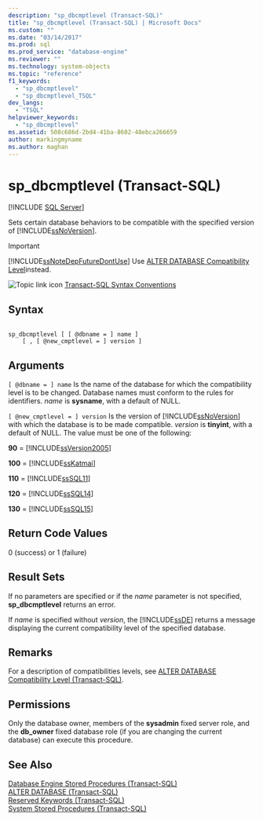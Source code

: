 ```yaml
---
description: "sp_dbcmptlevel (Transact-SQL)"
title: "sp_dbcmptlevel (Transact-SQL) | Microsoft Docs"
ms.custom: ""
ms.date: "03/14/2017"
ms.prod: sql
ms.prod_service: "database-engine"
ms.reviewer: ""
ms.technology: system-objects
ms.topic: "reference"
f1_keywords: 
  - "sp_dbcmptlevel"
  - "sp_dbcmptlevel_TSQL"
dev_langs: 
  - "TSQL"
helpviewer_keywords: 
  - "sp_dbcmptlevel"
ms.assetid: 508c686d-2bd4-41ba-8602-48ebca266659
author: markingmyname
ms.author: maghan
---
```

# sp_dbcmptlevel (Transact-SQL)
[!INCLUDE [SQL Server](../../includes/applies-to-version/sqlserver.md)]

  Sets certain database behaviors to be compatible with the specified version of [!INCLUDE[ssNoVersion](../../includes/ssnoversion-md.md)].  
  
> [!IMPORTANT]  
>  [!INCLUDE[ssNoteDepFutureDontUse](../../includes/ssnotedepfuturedontuse-md.md)] Use [ALTER DATABASE Compatibility Level](../../t-sql/statements/alter-database-transact-sql-compatibility-level.md)instead.  
  
 ![Topic link icon](../../database-engine/configure-windows/media/topic-link.gif "Topic link icon") [Transact-SQL Syntax Conventions](../../t-sql/language-elements/transact-sql-syntax-conventions-transact-sql.md)  
  
## Syntax  
  
```  
  
sp_dbcmptlevel [ [ @dbname = ] name ]   
    [ , [ @new_cmptlevel = ] version ]  
```  
  
## Arguments  
`[ @dbname = ] name`
 Is the name of the database for which the compatibility level is to be changed. Database names must conform to the rules for identifiers. *name* is **sysname**, with a default of NULL.  
  
`[ @new_cmptlevel = ] version`
 Is the version of [!INCLUDE[ssNoVersion](../../includes/ssnoversion-md.md)] with which the database is to be made compatible. *version* is **tinyint**, with a default of NULL. The value must be one of the following:  
  
 **90** = [!INCLUDE[ssVersion2005](../../includes/ssversion2005-md.md)]  
  
 **100** = [!INCLUDE[ssKatmai](../../includes/sskatmai-md.md)]  
  
 **110** = [!INCLUDE[ssSQL11](../../includes/sssql11-md.md)]  
  
 **120** = [!INCLUDE[ssSQL14](../../includes/sssql14-md.md)]  
  
 **130** = [!INCLUDE[ssSQL15](../../includes/sssql16-md.md)]  
  
## Return Code Values  
 0 (success) or 1 (failure)  
  
## Result Sets  
 If no parameters are specified or if the *name* parameter is not specified, **sp_dbcmptlevel** returns an error.  
  
 If *name* is specified without *version*, the [!INCLUDE[ssDE](../../includes/ssde-md.md)] returns a message displaying the current compatibility level of the specified database.  
  
## Remarks  
 For a description of compatibilities levels, see [ALTER DATABASE Compatibility Level &#40;Transact-SQL&#41;](../../t-sql/statements/alter-database-transact-sql-compatibility-level.md).  
  
## Permissions  
 Only the database owner, members of the **sysadmin** fixed server role, and the **db_owner** fixed database role (if you are changing the current database) can execute this procedure.  
  
## See Also  
 [Database Engine Stored Procedures &#40;Transact-SQL&#41;](../../relational-databases/system-stored-procedures/database-engine-stored-procedures-transact-sql.md)   
 [ALTER DATABASE &#40;Transact-SQL&#41;](../../t-sql/statements/alter-database-transact-sql.md)   
 [Reserved Keywords &#40;Transact-SQL&#41;](../../t-sql/language-elements/reserved-keywords-transact-sql.md)   
 [System Stored Procedures &#40;Transact-SQL&#41;](../../relational-databases/system-stored-procedures/system-stored-procedures-transact-sql.md)  
  
  
